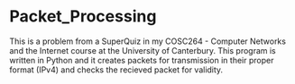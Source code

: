 # Packet_Processing
This is a problem from a SuperQuiz in my COSC264 - Computer Networks and the Internet course at the University of Canterbury.
This program is written in Python and it creates packets for transmission in their proper format (IPv4) and checks the 
recieved packet for validity. 
